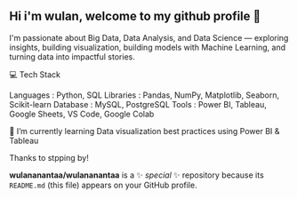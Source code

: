 ## Hi i'm wulan, welcome to my github profile 👋

I'm passionate about Big Data, Data Analysis, and Data Science — exploring insights, building visualization, building models with Machine Learning, and turning data into impactful stories.

💻 Tech Stack

Languages : Python, SQL
Libraries : Pandas, NumPy, Matplotlib, Seaborn, Scikit-learn
Database : MySQL, PostgreSQL
Tools : Power BI, Tableau, Google Sheets, VS Code, Google Colab

🌱 I’m currently learning Data visualization best practices using Power BI & Tableau

Thanks to stpping by!

**wulananantaa/wulananantaa** is a ✨ _special_ ✨ repository because its `README.md` (this file) appears on your GitHub profile.

